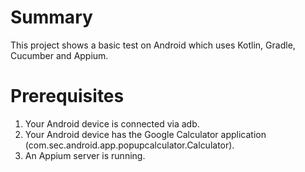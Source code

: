 # Summary
This project shows a basic test on Android which uses Kotlin, Gradle, Cucumber and Appium. 

# Prerequisites
1. Your Android device is connected via adb.
2. Your Android device has the Google Calculator application (com.sec.android.app.popupcalculator.Calculator).
3. An Appium server is running.
